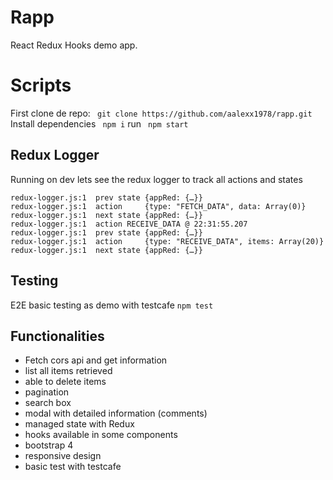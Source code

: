 # Rapp

React Redux Hooks demo app.

# Scripts
First clone de repo:
``` git clone https://github.com/aalexx1978/rapp.git```
Install dependencies
``` npm i```
run
``` npm start```

## Redux Logger
Running on dev lets see the redux logger to track all actions and states
 ```action FETCH_DATA @ 22:31:54.651
redux-logger.js:1  prev state {appRed: {…}}
redux-logger.js:1  action     {type: "FETCH_DATA", data: Array(0)}
redux-logger.js:1  next state {appRed: {…}}
redux-logger.js:1  action RECEIVE_DATA @ 22:31:55.207
redux-logger.js:1  prev state {appRed: {…}}
redux-logger.js:1  action     {type: "RECEIVE_DATA", items: Array(20)}
redux-logger.js:1  next state {appRed: {…}}
```

## Testing

E2E basic testing as demo with testcafe
```npm test```


## Functionalities

* Fetch cors api and get information
* list all items retrieved
* able to delete items
* pagination
* search box
* modal with detailed information (comments)
* managed state with Redux
* hooks available in some components
* bootstrap 4
* responsive design
* basic test with testcafe
